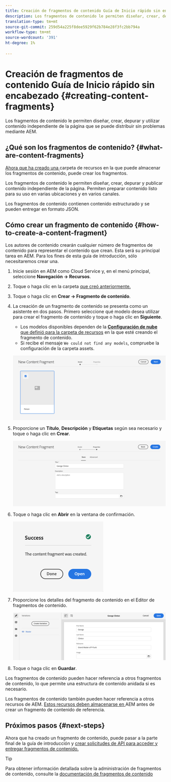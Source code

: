 ```yaml
---
title: Creación de fragmentos de contenido Guía de Inicio rápido sin encabezado
description: Los fragmentos de contenido le permiten diseñar, crear, depurar y utilizar contenido independiente de la página que se puede distribuir sin problemas mediante AEM.
translation-type: tm+mt
source-git-commit: 259d54a225f8dee5929f62b784e28f3fc2bb794a
workflow-type: tm+mt
source-wordcount: '391'
ht-degree: 1%

---
```



# Creación de fragmentos de contenido Guía de Inicio rápido sin encabezado {#creating-content-fragments}

Los fragmentos de contenido le permiten diseñar, crear, depurar y utilizar contenido independiente de la página que se puede distribuir sin problemas mediante AEM.

## ¿Qué son los fragmentos de contenido? {#what-are-content-fragments}

[Ahora que ha creado una ](create-assets-folder.md) carpeta de recursos en la que puede almacenar los fragmentos de contenido, puede crear los fragmentos.

Los fragmentos de contenido le permiten diseñar, crear, depurar y publicar contenido independiente de la página. Permiten preparar contenido listo para su uso en varias ubicaciones y en varios canales.

Los fragmentos de contenido contienen contenido estructurado y se pueden entregar en formato JSON.

## Cómo crear un fragmento de contenido {#how-to-create-a-content-fragment}

Los autores de contenido crearán cualquier número de fragmentos de contenido para representar el contenido que crean. Esta será su principal tarea en AEM. Para los fines de esta guía de introducción, sólo necesitaremos crear una.

1. Inicie sesión en AEM como Cloud Service y, en el menú principal, seleccione **Navegación -> Recursos**.
1. Toque o haga clic en la carpeta [que creó anteriormente.](create-assets-folder.md)
1. Toque o haga clic en **Crear -> Fragmento de contenido**.
1. La creación de un fragmento de contenido se presenta como un asistente en dos pasos. Primero seleccione qué modelo desea utilizar para crear el fragmento de contenido y toque o haga clic en **Siguiente**.
   * Los modelos disponibles dependen de la [**Configuración de nube** que definió para la carpeta de recursos](create-assets-folder.md) en la que esté creando el fragmento de contenido.
   * Si recibe el mensaje `We could not find any models`, compruebe la configuración de la carpeta assets.

   ![Seleccionar modelo de fragmento de contenido](../assets/content-fragment-model-select.png)
1. Proporcione un **Título**, **Descripción** y **Etiquetas** según sea necesario y toque o haga clic en **Crear**.

   ![Crear fragmento de contenido](../assets/content-fragment-create.png)
1. Toque o haga clic en **Abrir** en la ventana de confirmación.

   ![Confirmación de creación del fragmento de contenido](../assets/content-fragment-confirmation.png)
1. Proporcione los detalles del fragmento de contenido en el Editor de fragmentos de contenido.

   ![Editor de fragmento de contenido](../assets/content-fragment-edit.png)
1. Toque o haga clic en **Guardar**.

Los fragmentos de contenido pueden hacer referencia a otros fragmentos de contenido, lo que permite una estructura de contenido anidada si es necesario.

Los fragmentos de contenido también pueden hacer referencia a otros recursos de AEM. [Estos recursos deben almacenarse en ](/help/assets/manage-digital-assets.md) AEM antes de crear un fragmento de contenido de referencia.

## Próximos pasos {#next-steps}

Ahora que ha creado un fragmento de contenido, puede pasar a la parte final de la guía de introducción y [crear solicitudes de API para acceder y entregar fragmentos de contenido.](create-api-request.md)

>[!TIP]
>
>Para obtener información detallada sobre la administración de fragmentos de contenido, consulte la [documentación de fragmentos de contenido](/help/assets/content-fragments/content-fragments.md)
